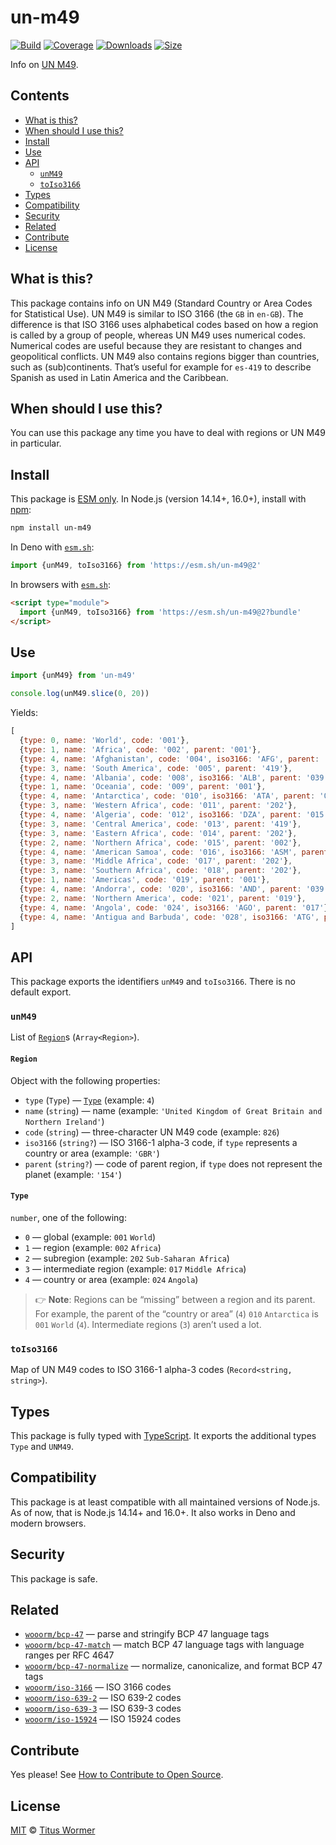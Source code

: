 # un-m49

[![Build][build-badge]][build]
[![Coverage][coverage-badge]][coverage]
[![Downloads][downloads-badge]][downloads]
[![Size][size-badge]][size]

Info on [UN M49][m49].

## Contents

*   [What is this?](#what-is-this)
*   [When should I use this?](#when-should-i-use-this)
*   [Install](#install)
*   [Use](#use)
*   [API](#api)
    *   [`unM49`](#unm49)
    *   [`toIso3166`](#toiso3166)
*   [Types](#types)
*   [Compatibility](#compatibility)
*   [Security](#security)
*   [Related](#related)
*   [Contribute](#contribute)
*   [License](#license)

## What is this?

This package contains info on UN M49 (Standard Country or Area Codes for
Statistical Use).
UN M49 is similar to ISO 3166 (the `GB` in `en-GB`).
The difference is that ISO 3166 uses alphabetical codes based on how a region is
called by a group of people, whereas UN M49 uses numerical codes.
Numerical codes are useful because they are resistant to changes and
geopolitical conflicts.
UN M49 also contains regions bigger than countries, such as (sub)continents.
That’s useful for example for `es-419` to describe Spanish as used in Latin
America and the Caribbean.

## When should I use this?

You can use this package any time you have to deal with regions or UN M49 in
particular.

## Install

This package is [ESM only][esm].
In Node.js (version 14.14+, 16.0+), install with [npm][]:

```sh
npm install un-m49
```

In Deno with [`esm.sh`][esmsh]:

```js
import {unM49, toIso3166} from 'https://esm.sh/un-m49@2'
```

In browsers with [`esm.sh`][esmsh]:

```html
<script type="module">
  import {unM49, toIso3166} from 'https://esm.sh/un-m49@2?bundle'
</script>
```

## Use

```js
import {unM49} from 'un-m49'

console.log(unM49.slice(0, 20))
```

Yields:

```js
[
  {type: 0, name: 'World', code: '001'},
  {type: 1, name: 'Africa', code: '002', parent: '001'},
  {type: 4, name: 'Afghanistan', code: '004', iso3166: 'AFG', parent: '034'},
  {type: 3, name: 'South America', code: '005', parent: '419'},
  {type: 4, name: 'Albania', code: '008', iso3166: 'ALB', parent: '039'},
  {type: 1, name: 'Oceania', code: '009', parent: '001'},
  {type: 4, name: 'Antarctica', code: '010', iso3166: 'ATA', parent: '001'},
  {type: 3, name: 'Western Africa', code: '011', parent: '202'},
  {type: 4, name: 'Algeria', code: '012', iso3166: 'DZA', parent: '015'},
  {type: 3, name: 'Central America', code: '013', parent: '419'},
  {type: 3, name: 'Eastern Africa', code: '014', parent: '202'},
  {type: 2, name: 'Northern Africa', code: '015', parent: '002'},
  {type: 4, name: 'American Samoa', code: '016', iso3166: 'ASM', parent: '061'},
  {type: 3, name: 'Middle Africa', code: '017', parent: '202'},
  {type: 3, name: 'Southern Africa', code: '018', parent: '202'},
  {type: 1, name: 'Americas', code: '019', parent: '001'},
  {type: 4, name: 'Andorra', code: '020', iso3166: 'AND', parent: '039'},
  {type: 2, name: 'Northern America', code: '021', parent: '019'},
  {type: 4, name: 'Angola', code: '024', iso3166: 'AGO', parent: '017'},
  {type: 4, name: 'Antigua and Barbuda', code: '028', iso3166: 'ATG', parent: '029'}
]
```

## API

This package exports the identifiers `unM49` and `toIso3166`.
There is no default export.

### `unM49`

List of [`Region`][region]s (`Array<Region>`).

#### `Region`

Object with the following properties:

*   `type` (`Type`)
    — [`Type`][type]
    (example: `4`)
*   `name` (`string`)
    — name
    (example: `'United Kingdom of Great Britain and Northern Ireland'`)
*   `code` (`string`)
    — three-character UN M49 code
    (example: `826`)
*   `iso3166` (`string?`)
    — ISO 3166-1 alpha-3 code, if `type` represents a country or area
    (example: `'GBR'`)
*   `parent` (`string?`)
    — code of parent region, if `type` does not represent the planet
    (example: `'154'`)

#### `Type`

`number`, one of the following:

*   `0` — global (example: `001` `World`)
*   `1` — region (example: `002` `Africa`)
*   `2` — subregion (example: `202` `Sub-Saharan Africa`)
*   `3` — intermediate region (example: `017` `Middle Africa`)
*   `4` — country or area (example: `024` `Angola`)

> 👉 **Note**: Regions can be “missing” between a region and its parent.
> For example, the parent of the “country or area” (`4`) `010` `Antarctica` is
> `001` `World` (`4`).
> Intermediate regions (`3`) aren’t used a lot.

### `toIso3166`

Map of UN M49 codes to ISO 3166-1 alpha-3 codes (`Record<string, string>`).

## Types

This package is fully typed with [TypeScript][].
It exports the additional types `Type` and `UNM49`.

## Compatibility

This package is at least compatible with all maintained versions of Node.js.
As of now, that is Node.js 14.14+ and 16.0+.
It also works in Deno and modern browsers.

## Security

This package is safe.

## Related

*   [`wooorm/bcp-47`](https://github.com/wooorm/bcp-47)
    — parse and stringify BCP 47 language tags
*   [`wooorm/bcp-47-match`](https://github.com/wooorm/bcp-47-match)
    — match BCP 47 language tags with language ranges per RFC 4647
*   [`wooorm/bcp-47-normalize`](https://github.com/wooorm/bcp-47-normalize)
    — normalize, canonicalize, and format BCP 47 tags
*   [`wooorm/iso-3166`](https://github.com/wooorm/iso-3166)
    — ISO 3166 codes
*   [`wooorm/iso-639-2`](https://github.com/wooorm/iso-639-2)
    — ISO 639-2 codes
*   [`wooorm/iso-639-3`](https://github.com/wooorm/iso-639-3)
    — ISO 639-3 codes
*   [`wooorm/iso-15924`](https://github.com/wooorm/iso-15924)
    — ISO 15924 codes

## Contribute

Yes please!
See [How to Contribute to Open Source][contribute].

## License

[MIT][license] © [Titus Wormer][author]

<!-- Definition -->

[build-badge]: https://github.com/wooorm/un-m49/workflows/main/badge.svg

[build]: https://github.com/wooorm/un-m49/actions

[coverage-badge]: https://img.shields.io/codecov/c/github/wooorm/un-m49.svg

[coverage]: https://codecov.io/github/wooorm/un-m49

[downloads-badge]: https://img.shields.io/npm/dm/un-m49.svg

[downloads]: https://www.npmjs.com/package/un-m49

[size-badge]: https://img.shields.io/bundlephobia/minzip/un-m49.svg

[size]: https://bundlephobia.com/result?p=un-m49

[npm]: https://docs.npmjs.com/cli/install

[esmsh]: https://esm.sh

[license]: license

[author]: https://wooorm.com

[esm]: https://gist.github.com/sindresorhus/a39789f98801d908bbc7ff3ecc99d99c

[typescript]: https://www.typescriptlang.org

[contribute]: https://opensource.guide/how-to-contribute/

[m49]: https://unstats.un.org/unsd/methodology/m49/

[region]: #region

[type]: #type
